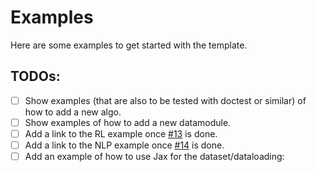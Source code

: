 # Examples

Here are some examples to get started with the template.

## TODOs:

- [ ] Show examples (that are also to be tested with doctest or similar) of how to add a new algo.
- [ ] Show examples of how to add a new datamodule.
- [ ] Add a link to the RL example once [#13](https://github.com/mila-iqia/ResearchTemplate/issues/13) is done.
- [ ] Add a link to the NLP example once [#14](https://github.com/mila-iqia/ResearchTemplate/issues/14) is done.
- [ ] Add an example of how to use Jax for the dataset/dataloading:
